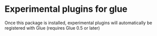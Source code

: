 # Experimental plugins for glue

Once this package is installed, experimental plugins will automatically be registered with Glue (requires Glue 0.5 or later)
